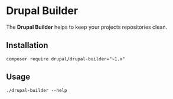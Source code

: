 # Drupal Builder

The **Drupal Builder** helps to keep your projects repositories clean.

## Installation

```
composer require drupal/drupal-builder="~1.x"
```

## Usage

```
./drupal-builder --help
```

